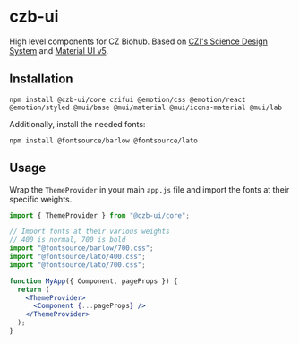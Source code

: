 # czb-ui

High level components for CZ Biohub. Based on [CZI's Science Design System](https://github.com/chanzuckerberg/sci-components) and [Material UI v5](https://mui.com/).

## Installation

```
npm install @czb-ui/core czifui @emotion/css @emotion/react @emotion/styled @mui/base @mui/material @mui/icons-material @mui/lab
```

Additionally, install the needed fonts:

```
npm install @fontsource/barlow @fontsource/lato
```

## Usage

Wrap the `ThemeProvider` in your main `app.js` file and import the fonts at their specific weights.

```jsx
import { ThemeProvider } from "@czb-ui/core";

// Import fonts at their various weights
// 400 is normal, 700 is bold
import "@fontsource/barlow/700.css";
import "@fontsource/lato/400.css";
import "@fontsource/lato/700.css";

function MyApp({ Component, pageProps }) {
  return (
    <ThemeProvider>
      <Component {...pageProps} />
    </ThemeProvider>
  );
}
```
